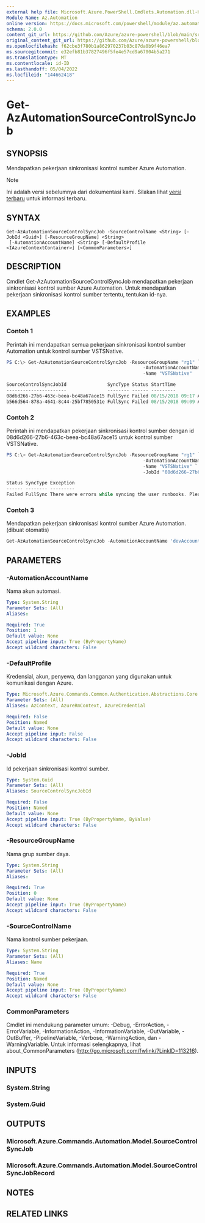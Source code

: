 ```yaml
---
external help file: Microsoft.Azure.PowerShell.Cmdlets.Automation.dll-Help.xml
Module Name: Az.Automation
online version: https://docs.microsoft.com/powershell/module/az.automation/get-azautomationsourcecontrolsyncjob
schema: 2.0.0
content_git_url: https://github.com/Azure/azure-powershell/blob/main/src/Automation/Automation/help/Get-AzAutomationSourceControlSyncJob.md
original_content_git_url: https://github.com/Azure/azure-powershell/blob/main/src/Automation/Automation/help/Get-AzAutomationSourceControlSyncJob.md
ms.openlocfilehash: f62cbe3f780b1a862970237b03c87da0b9f46ea7
ms.sourcegitcommit: e32efb81b37827496f5fe4e57cd9a67004b5a271
ms.translationtype: MT
ms.contentlocale: id-ID
ms.lasthandoff: 05/04/2022
ms.locfileid: "144662418"
---
```

# Get-AzAutomationSourceControlSyncJob

## SYNOPSIS
Mendapatkan pekerjaan sinkronisasi kontrol sumber Azure Automation.

> [!NOTE]
>Ini adalah versi sebelumnya dari dokumentasi kami. Silakan lihat [versi terbaru](/powershell/module/az.automation/get-azautomationsourcecontrolsyncjob) untuk informasi terbaru.

## SYNTAX

```
Get-AzAutomationSourceControlSyncJob -SourceControlName <String> [-JobId <Guid>] [-ResourceGroupName] <String>
 [-AutomationAccountName] <String> [-DefaultProfile <IAzureContextContainer>] [<CommonParameters>]
```

## DESCRIPTION
Cmdlet Get-AzAutomationSourceControlSyncJob mendapatkan pekerjaan sinkronisasi kontrol sumber Azure Automation. Untuk mendapatkan pekerjaan sinkronisasi kontrol sumber tertentu, tentukan id-nya.

## EXAMPLES

### Contoh 1
Perintah ini mendapatkan semua pekerjaan sinkronisasi kontrol sumber Automation untuk kontrol sumber VSTSNative.


```powershell
PS C:\> Get-AzAutomationSourceControlSyncJob -ResourceGroupName "rg1" `
                                                  -AutomationAccountName "devAccount" `
                                                  -Name "VSTSNative"

SourceControlSyncJobId               SyncType Status StartTime           EndTime
----------------------               -------- ------ ---------           -------
08d6d266-27b6-463c-beea-bc48a67ace15 FullSync Failed 08/15/2018 09:17 AM 08/15/2018 09:18 AM
b566d564-878a-4641-8c44-25bf7850531e FullSync Failed 08/15/2018 09:09 AM 08/15/2018 09:10 AM
```

### Contoh 2
Perintah ini mendapatkan pekerjaan sinkronisasi kontrol sumber dengan id 08d6d266-27b6-463c-beea-bc48a67ace15 untuk kontrol sumber VSTSNative. 


```powershell
PS C:\> Get-AzAutomationSourceControlSyncJob -ResourceGroupName "rg1" `
                                                  -AutomationAccountName "devAccount" `
                                                  -Name "VSTSNative" `
                                                  -JobId "08d6d266-27b6-463c-beea-bc48a67ace15"

Status SyncType Exception
------ -------- ---------
Failed FullSync There were errors while syncing the user runbooks. Please see error streams for more information. (T...
```

### Contoh 3

Mendapatkan pekerjaan sinkronisasi kontrol sumber Azure Automation. (dibuat otomatis)

<!-- Aladdin Generated Example -->
```powershell
Get-AzAutomationSourceControlSyncJob -AutomationAccountName 'devAccount' -JobId 00000000-0000-0000-0000-00000000000000000 -ResourceGroupName 'rg1' -SourceControlName 'VSTSNative'
```

## PARAMETERS

### -AutomationAccountName
Nama akun automasi.

```yaml
Type: System.String
Parameter Sets: (All)
Aliases:

Required: True
Position: 1
Default value: None
Accept pipeline input: True (ByPropertyName)
Accept wildcard characters: False
```

### -DefaultProfile
Kredensial, akun, penyewa, dan langganan yang digunakan untuk komunikasi dengan Azure.

```yaml
Type: Microsoft.Azure.Commands.Common.Authentication.Abstractions.Core.IAzureContextContainer
Parameter Sets: (All)
Aliases: AzContext, AzureRmContext, AzureCredential

Required: False
Position: Named
Default value: None
Accept pipeline input: False
Accept wildcard characters: False
```

### -JobId
Id pekerjaan sinkronisasi kontrol sumber.

```yaml
Type: System.Guid
Parameter Sets: (All)
Aliases: SourceControlSyncJobId

Required: False
Position: Named
Default value: None
Accept pipeline input: True (ByPropertyName, ByValue)
Accept wildcard characters: False
```

### -ResourceGroupName
Nama grup sumber daya.

```yaml
Type: System.String
Parameter Sets: (All)
Aliases:

Required: True
Position: 0
Default value: None
Accept pipeline input: True (ByPropertyName)
Accept wildcard characters: False
```

### -SourceControlName
Nama kontrol sumber pekerjaan.

```yaml
Type: System.String
Parameter Sets: (All)
Aliases: Name

Required: True
Position: Named
Default value: None
Accept pipeline input: True (ByPropertyName)
Accept wildcard characters: False
```

### CommonParameters
Cmdlet ini mendukung parameter umum: -Debug, -ErrorAction, -ErrorVariable, -InformationAction, -InformationVariable, -OutVariable, -OutBuffer, -PipelineVariable, -Verbose, -WarningAction, dan -WarningVariable. Untuk informasi selengkapnya, lihat about_CommonParameters (http://go.microsoft.com/fwlink/?LinkID=113216).

## INPUTS

### System.String

### System.Guid

## OUTPUTS

### Microsoft.Azure.Commands.Automation.Model.SourceControlSyncJob

### Microsoft.Azure.Commands.Automation.Model.SourceControlSyncJobRecord

## NOTES

## RELATED LINKS
